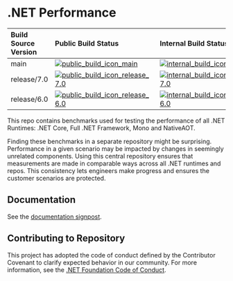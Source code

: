 # .NET Performance

| Build Source Version                        | Public Build Status                                                         | Internal Build Status                                                           |
| :------------------------------------------ | :-------------------------------------------------------------------------- | :------------------------------------------------------------------------------ |
| main                                        | [![public_build_icon_main]][public_build_status_main]                       | [![internal_build_icon_main]][internal_build_status_main]                       |
| release/7.0                                 | [![public_build_icon_release_7.0]][public_build_status_release_7.0]         | [![internal_build_icon_release_7.0]][internal_build_status_release_7.0]         |
| release/6.0                                 | [![public_build_icon_release_6.0]][public_build_status_release_6.0]         | [![internal_build_icon_release_6.0]][internal_build_status_release_6.0]         |

This repo contains benchmarks used for testing the performance of all .NET Runtimes: .NET Core, Full .NET Framework, Mono and NativeAOT.

Finding these benchmarks in a separate repository might be surprising. Performance in a given scenario may be impacted by changes in seemingly unrelated components. Using this central repository ensures that measurements are made in comparable ways across all .NET runtimes and repos. This consistency lets engineers make progress and ensures the customer scenarios are protected.

## Documentation

See the [documentation signpost](./docs/readme.md).

## Contributing to Repository

This project has adopted the code of conduct defined by the Contributor Covenant to clarify expected behavior in our community. For more information, see the [.NET Foundation Code of Conduct](https://dotnetfoundation.org/code-of-conduct).

[public_build_icon_main]:                        https://dev.azure.com/dnceng-public/public/_apis/build/status/dotnet/performance/performance-ci?branchName=main
[public_build_status_main]:                      https://dev.azure.com/dnceng-public/public/_build/latest?definitionId=38&branchName=main
[internal_build_icon_main]:                      https://dev.azure.com/dnceng/internal/_apis/build/status/dotnet/performance/dotnet-performance?branchName=main
[internal_build_status_main]:                    https://dev.azure.com/dnceng/internal/_build/latest?definitionId=306&branchName=main

[public_build_icon_release_7.0]:                 https://dev.azure.com/dnceng-public/public/_apis/build/status/dotnet/performance/performance-ci?branchName=release%2F7.0
[public_build_status_release_7.0]:               https://dev.azure.com/dnceng-public/public/_build/latest?definitionId=38&branchName=release%2F7.0
[internal_build_icon_release_7.0]:               https://dev.azure.com/dnceng/internal/_apis/build/status/dotnet/performance/dotnet-performance?branchName=release%2F7.0
[internal_build_status_release_7.0]:             https://dev.azure.com/dnceng/internal/_build/latest?definitionId=306&branchName=release%2F7.0

[public_build_icon_release_6.0]:                 https://dev.azure.com/dnceng-public/public/_apis/build/status/dotnet/performance/performance-ci?branchName=release%2F6.0
[public_build_status_release_6.0]:               https://dev.azure.com/dnceng-public/public/_build/latest?definitionId=38&branchName=release%2F6.0
[internal_build_icon_release_6.0]:               https://dev.azure.com/dnceng/internal/_apis/build/status/dotnet/performance/dotnet-performance?branchName=release%2F6.0
[internal_build_status_release_6.0]:             https://dev.azure.com/dnceng/internal/_build/latest?definitionId=306&branchName=release%2F6.0
